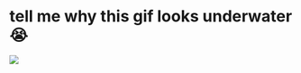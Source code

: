 # tell me why this gif looks underwater :sob:

![]([https://github.com/SickkMade/maze-and-maze-solver/maze.gif](https://github.com/SickkMade/maze-and-maze-solver/blob/main/maze.gif))

